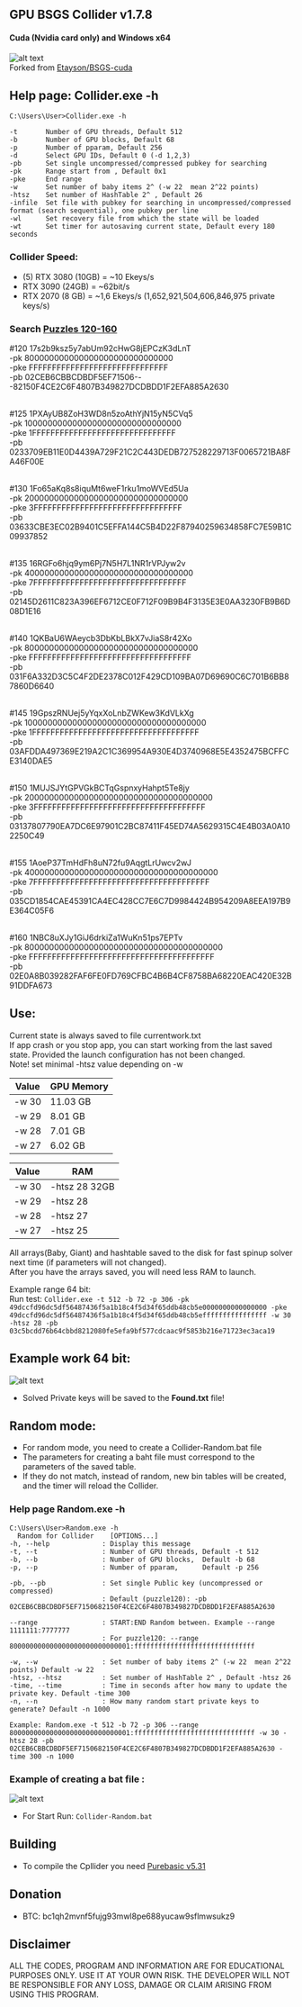 ## GPU BSGS Collider v1.7.8
#### Cuda (Nvidia card only) and Windows x64
![alt text](x64/large-bitcoin-collider.png "Collider")<br />
Forked from [Etayson/BSGS-cuda](https://github.com/Etayson/BSGS-cuda)<br />
## Help page: Collider.exe -h
```
C:\Users\User>Collider.exe -h

-t       Number of GPU threads, Default 512
-b       Number of GPU blocks, Default 68
-p       Number of pparam, Default 256
-d       Select GPU IDs, Default 0 (-d 1,2,3)
-pb      Set single uncompressed/compressed pubkey for searching
-pk      Range start from , Default 0x1
-pke     End range
-w       Set number of baby items 2^ (-w 22  mean 2^22 points)
-htsz    Set number of HashTable 2^ , Default 26
-infile  Set file with pubkey for searching in uncompressed/compressed  format (search sequential), one pubkey per line
-wl      Set recovery file from which the state will be loaded
-wt      Set timer for autosaving current state, Default every 180 seconds
```
### Collider Speed: 
- (5) RTX 3080 (10GB) = ~10 Ekeys/s
- RTX 3090 (24GB)     = ~62bit/s
- RTX 2070 (8 GB)     = ~1,6 Ekeys/s (1,652,921,504,606,846,975 private keys/s)

### Search [Puzzles 120-160](https://privatekeys.pw/puzzles/bitcoin-puzzle-tx)<br />
#120 17s2b9ksz5y7abUm92cHwG8jEPCzK3dLnT<br />
-pk 800000000000000000000000000000<br />
-pke FFFFFFFFFFFFFFFFFFFFFFFFFFFFFF<br />
-pb 02CEB6CBBCDBDF5EF71506---82150F4CE2C6F4807B349827DCDBDD1F2EFA885A2630<br /><br />

#125 1PXAyUB8ZoH3WD8n5zoAthYjN15yN5CVq5<br />
-pk 10000000000000000000000000000000<br />
-pke 1FFFFFFFFFFFFFFFFFFFFFFFFFFFFFFF<br />
-pb 0233709EB11E0D4439A729F21C2C443DEDB727528229713F0065721BA8FA46F00E<br /><br />

#130 1Fo65aKq8s8iquMt6weF1rku1moWVEd5Ua <br />
-pk 200000000000000000000000000000000<br />
-pke 3FFFFFFFFFFFFFFFFFFFFFFFFFFFFFFFF<br />
-pb 03633CBE3EC02B9401C5EFFA144C5B4D22F87940259634858FC7E59B1C09937852<br /><br />

#135 16RGFo6hjq9ym6Pj7N5H7L1NR1rVPJyw2v<br />
-pk 4000000000000000000000000000000000<br />
-pke 7FFFFFFFFFFFFFFFFFFFFFFFFFFFFFFFFF<br />
-pb 02145D2611C823A396EF6712CE0F712F09B9B4F3135E3E0AA3230FB9B6D08D1E16<br /><br />

#140 1QKBaU6WAeycb3DbKbLBkX7vJiaS8r42Xo<br />
-pk 80000000000000000000000000000000000<br />
-pke FFFFFFFFFFFFFFFFFFFFFFFFFFFFFFFFFFF<br />
-pb 031F6A332D3C5C4F2DE2378C012F429CD109BA07D69690C6C701B6BB87860D6640<br /><br />

#145 19GpszRNUej5yYqxXoLnbZWKew3KdVLkXg<br />
-pk 1000000000000000000000000000000000000<br />
-pke 1FFFFFFFFFFFFFFFFFFFFFFFFFFFFFFFFFFFF<br />
-pb 03AFDDA497369E219A2C1C369954A930E4D3740968E5E4352475BCFFCE3140DAE5<br /><br />

#150 1MUJSJYtGPVGkBCTqGspnxyHahpt5Te8jy<br />
-pk 20000000000000000000000000000000000000<br />
-pke 3FFFFFFFFFFFFFFFFFFFFFFFFFFFFFFFFFFFFF<br />
-pb 03137807790EA7DC6E97901C2BC87411F45ED74A5629315C4E4B03A0A102250C49<br /><br />

#155 1AoeP37TmHdFh8uN72fu9AqgtLrUwcv2wJ<br />
-pk 400000000000000000000000000000000000000<br />
-pke 7FFFFFFFFFFFFFFFFFFFFFFFFFFFFFFFFFFFFFF<br />
-pb 035CD1854CAE45391CA4EC428CC7E6C7D9984424B954209A8EEA197B9E364C05F6<br /><br />

#160 1NBC8uXJy1GiJ6drkiZa1WuKn51ps7EPTv<br />
-pk 8000000000000000000000000000000000000000<br />
-pke FFFFFFFFFFFFFFFFFFFFFFFFFFFFFFFFFFFFFFFF<br />
-pb 02E0A8B039282FAF6FE0FD769CFBC4B6B4CF8758BA68220EAC420E32B91DDFA673<br />

## Use:
Current state is always saved to file currentwork.txt <br />
If app crash or you stop app, you can start working from the last saved state. Provided the launch configuration has not been changed. <br />
Note! set minimal -htsz value depending on -w <br />

|  Value     |  GPU Memory |
| ---------- | ----------- |  
|   -w 30    |  11.03 GB   |
|   -w 29    |   8.01 GB   |
|   -w 28    |   7.01 GB   |
|   -w 27    |   6.02 GB   |

|   Value    |     RAM     |
| ---------- | ----------- |
|   -w 30    |   -htsz 28  32GB|
|   -w 29    |   -htsz 28  |
|   -w 28    |   -htsz 27  |
|   -w 27    |   -htsz 25  |

All arrays(Baby, Giant) and hashtable saved to the disk for fast spinup solver next time (if parameters will not changed). <br />
After you have the arrays saved, you will need less RAM to launch. <br />

Example range 64 bit:<br />
Run test: ```Collider.exe -t 512 -b 72 -p 306 -pk 49dccfd96dc5df56487436f5a1b18c4f5d34f65ddb48cb5e0000000000000000 -pke 49dccfd96dc5df56487436f5a1b18c4f5d34f65ddb48cb5effffffffffffffff -w 30 -htsz 28 -pb 03c5bcdd76b64cbbd8212080fe5efa9bf577cdcaac9f5853b216e71723ec3aca19```<br />

## Example work 64 bit:
![alt text](x64/755.jpg "Example work")<br />
- Solved Private keys will be saved to the **Found.txt** file!

## Random mode:
- For random mode, you need to create a Collider-Random.bat file 
- The parameters for creating a baht file must correspond to the parameters of the saved table. 
- If they do not match, instead of random, new bin tables will be created, and the timer will reload the Collider.

### Help page Random.exe -h
```
C:\Users\User>Random.exe -h
  Random for Collider    [OPTIONS...]
-h, --help             : Display this message
-t, --t                : Number of GPU threads, Default -t 512
-b, --b                : Number of GPU blocks,  Default -b 68
-p, --p                : Number of pparam,      Default -p 256

-pb, --pb              : Set single Public key (uncompressed or compressed)
                       : Default (puzzle120): -pb 02CEB6CBBCDBDF5EF7150682150F4CE2C6F4807B349827DCDBDD1F2EFA885A2630

--range                : START:END Random between. Example --range 1111111:7777777
                       : For puzzle120: --range 800000000000000000000000000001:ffffffffffffffffffffffffffffff

-w, --w                : Set number of baby items 2^ (-w 22  mean 2^22 points) Default -w 22
-htsz, --htsz          : Set number of HashTable 2^ , Default -htsz 26
-time, --time          : Time in seconds after how many to update the private key. Default -time 300
-n, --n                : How many random start private keys to generate? Default -n 1000

Example: Random.exe -t 512 -b 72 -p 306 --range 800000000000000000000000000001:ffffffffffffffffffffffffffffff -w 30 -htsz 28 -pb 02CEB6CBBCDBDF5EF7150682150F4CE2C6F4807B349827DCDBDD1F2EFA885A2630 -time 300 -n 1000 
```
### Example of creating a bat file :
![alt text](x64/example-bat.jpg "Example work create bat")<br />
- For Start Run: ```Collider-Random.bat```

## Building
- To compile the Cpllider you need [Purebasic v5.31](https://www.purebasic.com)

## Donation
- BTC: bc1qh2mvnf5fujg93mwl8pe688yucaw9sflmwsukz9

## __Disclaimer__
ALL THE CODES, PROGRAM AND INFORMATION ARE FOR EDUCATIONAL PURPOSES ONLY. USE IT AT YOUR OWN RISK. THE DEVELOPER WILL NOT BE RESPONSIBLE FOR ANY LOSS, DAMAGE OR CLAIM ARISING FROM USING THIS PROGRAM.
